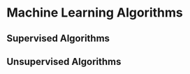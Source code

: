 Machine Learning Algorithms
===========================
Supervised Algorithms
---------------------


Unsupervised Algorithms
-----------------------
